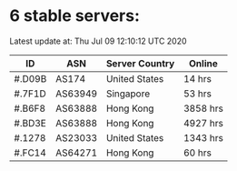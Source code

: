 # 6 stable servers:

Latest update at: Thu Jul 09 12:10:12 UTC 2020

| ID | ASN | Server Country | Online |
| -- | --- | -------------- | ------ |
| #.D09B | AS174 | United States | 14 hrs |
| #.7F1D | AS63949 | Singapore | 53 hrs |
| #.B6F8 | AS63888 | Hong Kong | 3858 hrs |
| #.BD3E | AS63888 | Hong Kong | 4927 hrs |
| #.1278 | AS23033 | United States | 1343 hrs |
| #.FC14 | AS64271 | Hong Kong | 60 hrs |

